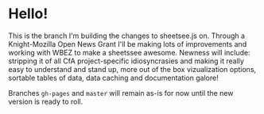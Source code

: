 # Hello! 

This is the branch I'm building the changes to sheetsee.js on. Through a Knight-Mozilla Open News Grant I'll be making lots of improvements and working with WBEZ to make a sheetssee awesome. Newness will include: stripping it of all CfA project-specific idiosyncrasies and making it really easy to understand and stand up, more out of the box vizualization options, sortable tables of data, data caching and documentation galore!

Branches `gh-pages` and `master` will remain as-is for now until the new version is ready to roll. 

